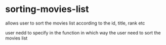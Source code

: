 # sorting-movies-list
allows user to sort the movies list according to the id, title, rank etc 

user nedd to specify in the function in which way the user need to sort the movies list

